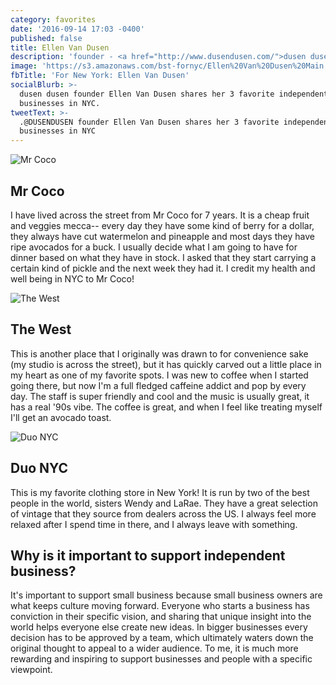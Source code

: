 ```yaml
---
category: favorites
date: '2016-09-14 17:03 -0400'
published: false
title: Ellen Van Dusen
description: 'founder - <a href="http://www.dusendusen.com/">dusen dusen</a>'
image: 'https://s3.amazonaws.com/bst-fornyc/Ellen%20Van%20Dusen%20Main.jpg'
fbTitle: 'For New York: Ellen Van Dusen'
socialBlurb: >-
  dusen dusen founder Ellen Van Dusen shares her 3 favorite independent
  businesses in NYC.
tweetText: >-
  .@DUSENDUSEN founder Ellen Van Dusen shares her 3 favorite independent
  businesses in NYC
---
```

![Mr Coco](https://s3.amazonaws.com/bst-fornyc/Ellen%20Van%20Dusen%20Mr%20Coco.jpg)
## Mr Coco
I have lived across the street from Mr Coco for 7 years. It is a cheap fruit and veggies mecca-- every day they have some kind of berry for a dollar, they always have cut watermelon and pineapple and most days they have ripe avocados for a buck. I usually decide what I am going to have for dinner based on what they have in stock. I asked that they start carrying a certain kind of pickle and the next week they had it. I credit my health and well being in NYC to Mr Coco!

![The West](https://s3.amazonaws.com/bst-fornyc/Ellen%20Van%20Dusen%20The%20West.jpg)
## The West
This is another place that I originally was drawn to for convenience sake (my studio is across the street), but it has quickly carved out a little place in my heart as one of my favorite spots. I was new to coffee when I started going there, but now I'm a full fledged caffeine addict and pop by every day. The staff is super friendly and cool and the music is usually great, it has a real '90s vibe. The coffee is great, and when I feel like treating myself I'll get an avocado toast.

![Duo NYC](https://s3.amazonaws.com/bst-fornyc/Ellen%20Van%20Dusen%20Duo%20NYC.jpg)
## Duo NYC
This is my favorite clothing store in New York! It is run by two of the best people in the world, sisters Wendy and LaRae. They have a great selection of vintage that they source from dealers across the US. I always feel more relaxed after I spend time in there, and I always leave with something.

## Why is it important to support independent business?
It's important to support small business because small business owners are what keeps culture moving forward. Everyone who starts a business has conviction in their specific vision, and sharing that unique insight into the world helps everyone else create new ideas. In bigger businesses every decision has to be approved by a team, which ultimately waters down the original thought to appeal to a wider audience. To me, it is much more rewarding and inspiring to support businesses and people with a specific viewpoint.
